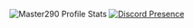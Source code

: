![Master290 Profile Stats](https://github-readme-stats.vercel.app/api?username=Master290&show_icons=true&theme=synthwave)
[![Discord Presence](https://lanyard.cnrad.dev/api/929330791308218388)](https://discord.com/users/929330791308218388)
